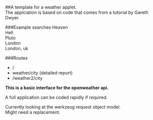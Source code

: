 ##A template for a weather applet.  
The applciation is based on code that comes from a tutorial by Gareth Dwyer.   

###Example searches
Heaven  
Hell  
Pluto  
London  
London, uk  

###Routes  
* /  
* weather/city  (detailed report)  
* /weather2/city   

**This is a basic interface for the openweather api.**   

A full application can be coded rapidly if required.  

Currently looking at the werkzeug request object model.  
Might need a replacement.  
